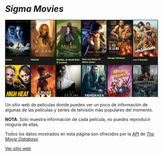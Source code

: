 # _Sigma Movies_

![Path](assets/peliculas.jpg)

Un sitio web de películas donde puedes ver un poco de información de algunas de las películas y series de telvisión más populares del momento.

**NOTA**: Solo muestra información de cada película, no puedes reproducir ninguna de ellas.

Todos los datos mostrados en esta página son ofrecidos por la _[API](https://developers.themoviedb.org/3/)_ de _[The Movie Database](https://www.themoviedb.org/)_.

[Ver sitio web](https://ezivan.github.io/sigma-movies/)
